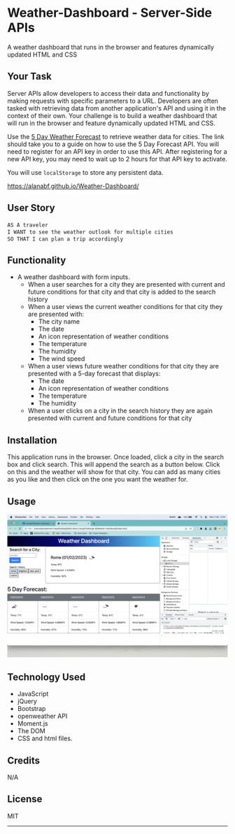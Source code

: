 # Weather-Dashboard - Server-Side APIs

A weather dashboard that runs in the browser and features dynamically updated HTML and CSS

## Your Task

Server APIs allow developers to access their data and functionality by making requests with specific parameters to a URL. Developers are often tasked with retrieving data from another application's API and using it in the context of their own. Your challenge is to build a weather dashboard that will run in the browser and feature dynamically updated HTML and CSS.

Use the [5 Day Weather Forecast](https://openweathermap.org/forecast5) to retrieve weather data for cities. The link should take you to a guide on how to use the 5 Day Forecast API. You will need to register for an API key in order to use this API. After registering for a new API key, you may need to wait up to 2 hours for that API key to activate.

You will use `localStorage` to store any persistent data.

<https://alanabf.github.io/Weather-Dashboard/>

## User Story

```text
AS A traveler
I WANT to see the weather outlook for multiple cities
SO THAT I can plan a trip accordingly
```

## Functionality

* A weather dashboard with form inputs.
  * When a user searches for a city they are presented with current and future conditions for that city and that city is added to the search history
  * When a user views the current weather conditions for that city they are presented with:
    * The city name
    * The date
    * An icon representation of weather conditions
    * The temperature
    * The humidity
    * The wind speed
  * When a user views future weather conditions for that city they are presented with a 5-day forecast that displays:
    * The date
    * An icon representation of weather conditions
    * The temperature
    * The humidity
  * When a user clicks on a city in the search history they are again presented with current and future conditions for that city

## Installation

This application runs in the browser.
Once loaded, click a city in the search box and click search.
This will append the search as a button below. Click on this and the weather will show for that city.
You can add as many cities as you like and then click on the one you want the weather for.

## Usage

![alt text](./assets/images/Weather-Dashboard.png)

## Technology Used

* JavaScript
* jQuery
* Bootstrap
* openweather API
* Moment.js
* The DOM
* CSS and html files.

## Credits

N/A

## License

MIT

---
